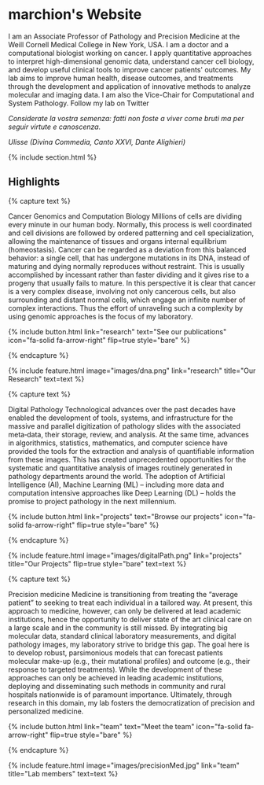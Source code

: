 ---
---

# marchion's Website

I am an Associate Professor of Pathology and Precision Medicine at the Weill Cornell Medical College in New York, USA. I am a doctor and a computational biologist working on cancer. I apply quantitative approaches to interpret high-dimensional genomic data, understand cancer cell biology, and develop useful clinical tools to improve cancer patients' outcomes. 
My lab aims to improve human health, disease outcomes, and treatments through the development and application of innovative methods to analyze molecular and imaging data.
I am also the Vice-Chair for Computational and System Pathology.
Follow my lab on Twitter 

*Considerate la vostra semenza: fatti non foste a viver come bruti ma per seguir virtute e canoscenza.*

*Ulisse (Divina Commedia, Canto XXVI, Dante Alighieri)*

{% include section.html %}

## Highlights

{% capture text %}

Cancer Genomics and Computation Biology 
Millions of cells are dividing every minute in our human body. Normally, this process is well coordinated and cell divisions are followed by ordered patterning and cell specialization, allowing the maintenance of tissues and organs internal equilibrium (homeostasis). Cancer can be regarded as a deviation from this balanced behavior: a single cell, that has undergone mutations in its DNA, instead of maturing and dying normally reproduces without restraint. This is usually accomplished by incessant rather than faster dividing and it gives rise to a progeny that usually fails to mature. In this perspective it is clear that cancer is a very complex disease, involving not only cancerous cells, but also surrounding and distant normal cells, which engage an infinite number of complex interactions. Thus the effort of unraveling such a complexity by using genomic approaches is the focus of my laboratory. 

{%
  include button.html
  link="research"
  text="See our publications"
  icon="fa-solid fa-arrow-right"
  flip=true
  style="bare"
%}

{% endcapture %}

{%
  include feature.html
  image="images/dna.png"
  link="research"
  title="Our Research"
  text=text
%}

{% capture text %}

Digital Pathology
Technological advances over the past decades have enabled the development of tools, systems, and infrastructure for the massive and parallel digitization of pathology slides with the associated meta‐data, their storage, review, and analysis. At the same time, advances in algorithmics, statistics, mathematics, and computer science have provided the tools for the extraction and analysis of quantifiable information from these images. This has created unprecedented opportunities for the systematic and quantitative analysis of images routinely generated in pathology departments around the world. The adoption of Artificial Intelligence (AI), Machine Learning (ML) – including more data and computation intensive approaches like Deep Learning (DL) – holds the promise to project pathology in the next millennium.

{%
  include button.html
  link="projects"
  text="Browse our projects"
  icon="fa-solid fa-arrow-right"
  flip=true
  style="bare"
%}

{% endcapture %}

{%
  include feature.html
  image="images/digitalPath.png"
  link="projects"
  title="Our Projects"
  flip=true
  style="bare"
  text=text
%}

{% capture text %}

Precision medicine
Medicine is transitioning from treating the “average patient” to seeking to treat each individual in a tailored way. At present, this approach to medicine, however, can only be delivered at lead academic institutions, hence the opportunity to deliver state of the art clinical care on a large scale and in the community is still missed. By integrating big molecular data, standard clinical laboratory measurements, and digital pathology images, my laboratory strive to bridge this gap. The goal here is to develop robust, parsimonious models that can forecast patients molecular make-up (e.g., their mutational profiles) and outcome (e.g., their response to targeted treatments). While the development of these approaches can only be achieved in leading academic institutions, deploying and disseminating such methods in community and rural hospitals nationwide is of paramount importance. Ultimately, through research in this domain, my lab fosters the democratization of precision and personalized medicine. 

{%
  include button.html
  link="team"
  text="Meet the team"
  icon="fa-solid fa-arrow-right"
  flip=true
  style="bare"
%}

{% endcapture %}

{%
  include feature.html
  image="images/precisionMed.jpg"
  link="team"
  title="Lab members"
  text=text
%}


